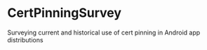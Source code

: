 # CertPinningSurvey
Surveying current and historical use of cert pinning in Android app distributions
